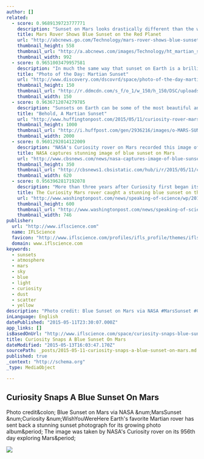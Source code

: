 ```yaml
---
author: []
related:
  - score: 0.9689139723777771
    description: "Sunset on Mars looks drastically different than the warm colors seen on Earth. NASA's Mars Curiosity rover sent back a stunning image of a deep blue sunset on the Red Planet as it faded into the Martian horizon."
    title: Mars Rover Shows Blue Sunset on the Red Planet
    url: "http://abcnews.go.com/Technology/mars-rover-shows-blue-sunset-red-planet/story?id=30953501"
    thumbnail_height: 558
    thumbnail_url: "http://a.abcnews.com/images/Technology/ht_martian_sun_kab_150511_16x9_992.jpg"
    thumbnail_width: 992
  - score: 0.9651003479957581
    description: "In much the same way that sunset on Earth is a brilliant display of reds, oranges and purples, sunset on Mars is a show of cool blue hues."
    title: "Photo of the Day: Martian Sunset"
    url: "http://www.discovery.com/dscovrd/space/photo-of-the-day-martian-sunset/"
    thumbnail_height: 150
    thumbnail_url: "http://r.ddmcdn.com/s_f/o_1/w_150/h_150/DSC/uploads/2015/05/sunsetmars-fb.jpg"
    thumbnail_width: 150
  - score: 0.9636712074279785
    description: "Sunsets on Earth can be some of the most beautiful and breathtaking natural phenomena to watch and photograph. But the view isn't bad from the red planet, either. Behold, a Martian sunset: (Image credit: NASA/JPL-Caltech/MSSS) This sequence of images was taken by NASA's Curiosity rover on April 15 over a span of almost seven minutes."
    title: "Behold, A Martian Sunset"
    url: "http://www.huffingtonpost.com/2015/05/11/curiosity-rover-mars-sunset_n_7256620.html"
    thumbnail_height: 1000
    thumbnail_url: "http://i.huffpost.com/gen/2936216/images/o-MARS-SUNSET-facebook.jpg"
    thumbnail_width: 2000
  - score: 0.9601292014122009
    description: "NASA's Curiosity rover on Mars recorded this image of the sun setting in a blue-tinged sky, the first picture taken in full color in its nearly three-year mission. It's one of a series of photos taken during the evening of April 15, 2015, but just released by NASA."
    title: NASA captures stunning image of blue sunset on Mars
    url: "http://www.cbsnews.com/news/nasa-captures-image-of-blue-sunset-on-mars/"
    thumbnail_height: 350
    thumbnail_url: "http://cbsnews1.cbsistatic.com/hub/i/r/2015/05/11/cdfd898b-b002-4d33-8057-ac4692447e52/thumbnail/620x350/1df52c63db7dd23f800d188d89ddf375/mars-sunset-msl-curiosity-martian-sky-pia194001-full.jpg"
    thumbnail_width: 620
  - score: 0.9563962817192078
    description: "More than three years after Curiosity first began its mission on Mars, the NASA rover finally had some time to observe -- and photograph -- its first sunset. And yes, a sunset on the Red Planet is blue. Why? In simple terms, it comes down to dust."
    title: The Curiosity Mars rover caught a stunning blue sunset on the Red Planet
    url: "http://www.washingtonpost.com/news/speaking-of-science/wp/2015/05/11/curiosity-captured-a-stunning-blue-sunset-on-mars/"
    thumbnail_height: 600
    thumbnail_url: "http://www.washingtonpost.com/news/speaking-of-science/wp-content/uploads/sites/36/2015/05/PIA19400_ip.jpg"
    thumbnail_width: 746
publisher:
  url: "http://www.iflscience.com"
  name: IFLScience
  favicon: "http://www.iflscience.com/profiles/ifls_profile/themes/ifls_desktop/favicon.ico"
  domain: www.iflscience.com
keywords:
  - sunsets
  - atmosphere
  - mars
  - sky
  - blue
  - light
  - curiosity
  - dust
  - scatter
  - yellow
description: "Photo credit: Blue Sunset on Mars via NASA #MarsSunset #Curiosity #WishYouWereHere Earth's favorite Martian rover has sent back a stunning sunset photograph for its growing photo album. The image was taken by NASA's Curiosity rover on its 956th day exploring Mars."
inLanguage: English
datePublished: "2015-05-11T23:30:07.000Z"
app_links: []
isBasedOnUrl: "http://www.iflscience.com/space/curiosity-snaps-blue-sunset-mars"
title: Curiosity Snaps A Blue Sunset On Mars
dateModified: "2015-05-13T16:03:47.170Z"
sourcePath: _posts/2015-05-11-curiosity-snaps-a-blue-sunset-on-mars.md
published: true
_context: "http://schema.org"
_type: MediaObject

---
```

<article style=""><h1>Curiosity Snaps A Blue Sunset On Mars</h1><p>Photo credit&amp;colon; Blue Sunset on Mars via NASA &amp;num;MarsSunset &amp;num;Curiosity &amp;num;WishYouWereHere Earth's favorite Martian rover has sent back a stunning sunset photograph for its growing photo album&amp;period; The image was taken by NASA's Curiosity rover on its 956th day exploring Mars&amp;period;</p><img src="http://www.iflscience.com/sites/www.iflscience.com/files/blog/%5Bnid%5D/%23galaxy%20%23curiosity.gif" /></article>